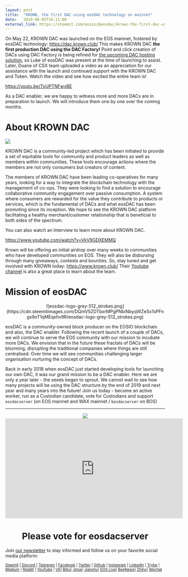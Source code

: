 ```yaml
---
layout: post
title:  "KROWN, the first DAC using eosDAC technology on mainnet"
date:   2019-08-05T16:11:00
external_link: https://steemit.com/eosio/@eosdac/krown-the-first-dac-using-eosdac-technology-on-mainnet
---
```

On May 22, KROWN DAC was launched on the EOS mainnet, fostered by eosDAC technology: https://dac.krown.club/ 
This makes KROWN DAC **the first production DAC using the DAC Factory!** Point and click creation of DACs using DAC Factory is being refined for [the upcoming DAC hosting solution](https://steemit.com/eosio/@eosdac/introducing-eosdac-dac-factory), so Luke of eosDAC was present at the time of launching to assist. Later, Duane of CSX team uploaded a video as an appreciation for our assistance with the launch and continued support with the KROWN DAC and Token. Watch the video and see how excited the entire team is! 

https://youtu.be/TxUPTNFwyBE 

As a DAC enabler, we are happy to witness more and more DACs are in preparation to launch. We will introduce them one by one over the coming months.


# About KROWN DAC

![](https://cdn.steemitimages.com/DQmd3kw7gFj7PxKxhxWAGDugh5tJ2TKPj8Bhfkkjba5apzi/image.png)

KROWN DAC is a community-led project which has been initiated to provide a set of equitable tools for community and product leaders as well as members within communities. These tools encourage actions where the members are not only consumers but creators of content.

The members of KROWN DAC have been leading co-operatives for many years, looking for a way to integrate the blockchain technology with the management of co-ops. They were looking to find a solution to encourage collaborative community engagement over passive consumption. A system where consumers are rewarded for the value they contribute to products or services, which is the fundamental of DACs and what eosDAC has been promoting since its inception. We hope to see the KROWN DAC platform facilitating a healthy merchant/customer relationship that is beneficial to both sides of the spectrum.

You can also watch an Interview to learn more about KROWN DAC.

https://www.youtube.com/watch?v=VkV9GDXEMMQ
 

Krown will be offering an initial airdrop over many weeks to communities who have developed communities on EOS. They will also be disbursing through many giveaways, contests and bounties. So, stay tuned and get involved with KROWN today: https://www.krown.club/
Their [Youtube channel](https://www.youtube.com/channel/UCDX-PANHzIu8JBTm8hFzD4g/featured) is also a great place to learn about the team.


 
# Mission of eosDAC


<center>![eosdac-logo-grey-512_strokes.png](https://cdn.steemitimages.com/DQmV5ZDTbxrMPgPNbiNbyqWZeSx1sPFngx9oT1qMEqxhv9R/eosdac-logo-grey-512_strokes.png)</center>

eosDAC is a community-owned block producer on the EOSIO blockchain and also, the DAC enabler. Following the recent launch of a couple of DACs, we will continue to serve the EOS community with our mission to incubate more DACs. We envision that in the future these fractals of DACs will be blooming, disrupting the traditional companies where things are still centralised. Over time we will see communities challenging larger organisation nurturing the concept of DACs. 

Back in early 2018 when eosDAC just started developing tools for launching our own DAC, it was our grand mission to be a DAC enabler. Here we are only a year later - the seeds began to sprout. We cannot wait to see how many projects will be using the DAC structure by the end of 2019 and next year and many years into the future! Join us today - become an active worker, run as a Custodian candidate, vote for Custodians and support `eosdacserver` (on EOS mainnet and WAX mainnet / `bosdacserver` on BOS)

---

<center><a href="https://eosdac.io/"><img src="https://cdn.steemitimages.com/DQmRQWM3QtQ21wddAMCjbVRhB3rM7L4AGWLY9QpNmkXNLps/Screen%20Shot%202018-06-12%20at%2011.00.55%20PM.png"></a></center>

<iframe width="560" height="315" src="https://www.youtube.com/embed/PbQpAJOP6iA" frameborder="0" allow="autoplay; encrypted-media" allowfullscreen></iframe>

<center><h1>Please vote for eosdacserver</h1></center>

Join <a href="https://eosdac.io/news/#newsletter">our newsletter</a> to stay informed and follow us on your favorite social media platform:

<sub><a href="https://steemit.com/@eosdac" target="_blank">Steemit</a> | <a href="http://discord.io/eosdac" target="_blank">Discord</a> | <a href="https://t.me/eosdacio" target="_blank">Telegram</a> | <a href="https://facebook.com/eosdac" target="_blank">Facebook</a> | <a href="https://twitter.com/eosdac" target="_blank">Twitter</a> | <a href="https://github.com/eosdac" target="_blank">Github</a> | <a href="https://instagram.com/eosdac" target="_blank">Instagram</a> | <a href="https://linkedin.com/company/eosdac" target="_blank">Linkedin</a> | <a href="https://trybe.one/user/12031" target="_blank">Trybe</a> | <a href="https://medium.com/eosdac" target="_blank">Medium</a> | <a href="https://www.reddit.com/r/EOSDAC/" target="_blank">Reddit</a> | <a href="https://www.youtube.com/eosdac" target="_blank">YouTube</a> | <a href="https://vk.com/eosdac" target="_blank">VK</a>| <a href="https://bihu.com/people/1304716887" target="_blank">Bihu</a>| <a href="https://www.jinse.com/member/325694" target="_blank">Jinse</a>| <a href="https://www.jianshu.com/u/f6c4cc2261ae" target="_blank">Jianshu</a>| <a href="https://eos.live/user/eos_DAC" target="_blank">EOS Live</a>| <a href="https://con.beekuaibao.com/#/member/show/KBH/590627695588241408" target="_blank">BeeNews</a>| <a href="https://www.zhihu.com/people/eosdac/activities" target="_blank">Zhihu</a>| <a href="https://mp.weixin.qq.com/s/hyddN3LFpx34F4UygBI0AA7" target="_blank">Wechat</a></sub>
